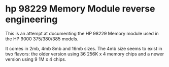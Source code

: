 # hp 98229 Memory Module reverse engineering
This is an attempt at documenting the HP 98229 Memory module used in the HP 9000 375/380/385 models.

It comes in 2mb, 4mb 8mb and 16mb sizes. The 4mb size seems to exist in two flavors: the older version using 36 256K x 4 memory chips and a newer version using 9 1M x 4 chips.

